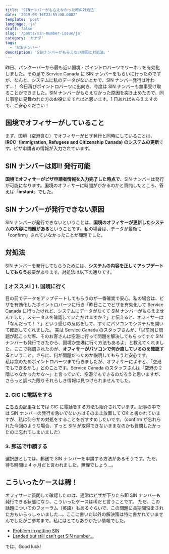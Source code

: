 ```yaml
---
title: 'SINナンバーがもらえなかった時の対処法'
date: '2019-08-30T23:55:00.000Z'
template: 'post'
language: 'ja'
draft: false
slug: '/posts/sin-number-issue/ja'
category: 'カナダ'
tags:
  - 'SINナンバー'
description: 'SINナンバーがもらえない原因と対処法。'
---
```


昨日、バンクーバーから最も近い国境・ポイントロバーツでワーホリを有効化しました。その足で Service Canada に SIN ナンバーをもらいに行ったのですが、なんと、システムに私のデータがないとかで、SIN ナンバー発行は叶わず…！ 今日再びポイントロバーツに出向き、今度は SIN ナンバーも無事受け取ることができました。SIN ナンバーがもらえなかった原因を突き止めたので、同じ事態に見舞われた方のお役に立てればと思います。1 日あればもらえますので、ご安心ください！

## 国境でオフィサーがしていること

まず、国境（空港含む）でオフィサーがビザ発行と同時にしていることは、**IRCC（Immigration, Refugees and Citizenship Canada) のシステムの更新**です。ビザ申請者の情報が入力されています。

## SIN ナンバーは即!! 発行可能

**国境でオフィサーがビザ申請者情報を入力完了した時点で**、SIN ナンバーは発行が可能になります。国境のオフィサーに時間がかかるのかと質問したところ、答えは「**instant**」でした。

## SIN ナンバーが発行できない原因

SIN ナンバーが発行できないということは、**国境のオフィサーが更新したシステムの内容に問題がある**ということです。私の場合は、データが最後に「confirm」されていなかったことが問題でした。

## 対処法

SIN ナンバーを発行してもらうためには、**システムの内容を正しくアップデートしてもらう**必要があります。対処法は以下の通りです。

### [ オススメ! ] 1. 国境に行く

目の前でデータをアップデートしてもらうのが一番確実で安心。私の場合は、ビザを有効化したポイントロバーツに行き「昨日ここでビザを有効化して Service Canada に行ったけれど、システムにデータがなくて SIN ナンバーがもらえませんでした。ステータスを確認していただけますか？」と伝えると、オフィサーは「なんだって！？」という感じの反応をして、すぐにパソコンでシステムを開いて確認してくれました。
実は Service Canada のスタッフさんが、「以前同じ問題が起こった際、そのお客さんは空港に行って問題を解決してもらってすぐ SIN ナンバーも発行できたから、国境か空港に行く方法もあるよ」と教えてくれました。ここで強調されたのが、**オフィサーがパソコンで何か直しているのを確認する**ということ。さらに、何が問題だったのか説明してもらうと安心です。<br />
私は念のためポイントロバーツまで行きましたが、オフィサーによると、「空港でもできるかも」とのことです。Service Canada のスタッフさんは「空港の 2 階じゃなかったかな〜」と言っていて、空港でもできるのだろうと思いますが、さらっと調べた限りそれらしき情報は見つけられませんでした。

### 2. CIC に電話をする

[こちらの記事](https://www.eastwestcanada.jp/blog/archives/14375)などでは CIC に電話をする方法も紹介されています。記事の中では SIN ナンバーの発行を急いでない方はそのまま放置して OK と書かれていますが、私は何らかの対処をすることをおすすめしたいです。（confirm が忘れられた今回のような場合、ずっと SIN が取得できないままなのかも質問したかったのに忘れてしまいました）

### 3. 郵送で申請する

選択肢としては、郵送で SIN ナンバーを申請する方法があるそうです。ただ、待ち時間は 4 ヶ月だと言われました。無理でしょう…。

## こういったケースは稀！

オフィサーに質問して確認したのは、通常はビザが下りたら即 SIN ナンバーも発行できる状態になり、こういったケースは稀だと言うことです。
ただ、この話題についてのフォーラム（英語）もあるぐらいで、この問題に長期間悩まされた方もいらっしゃいました…。ここに書いた以外の解決策は特に書かれていませんでしたがご参考まで。私にはとてもありがたい情報でした。

- [Problem in getting SIN](https://www.canadavisa.com/canada-immigration-discussion-board/threads/problem-in-getting-sin.488137/)
- [Landed but still can't get SIN number...](https://www.canadavisa.com/canada-immigration-discussion-board/threads/landed-but-still-cant-get-sin-number.420170/)

では、Good luck!
